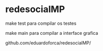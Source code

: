 # redesocialMP
make test para compilar os testes

make main para compilar a interface grafica

github.com/eduardoforca/redesocialMP/
